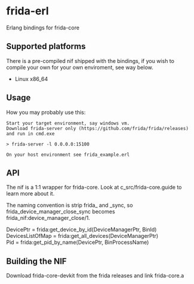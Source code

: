 # frida-erl
Erlang bindings for frida-core

## Supported platforms
There is a pre-compiled nif shipped with the bindings, if you
wish to compile your own for your own enviroment, see way below.
- Linux x86_64

## Usage
How you may probably use this:  

```
Start your target environment, say windows vm.
Download frida-server only (https://github.com/frida/frida/releases) and run in cmd.exe

> frida-server -l 0.0.0.0:15100

On your host environment see frida_example.erl
```

## API
The nif is a 1:1 wrapper for frida-core. Look at c_src/frida-core.guide to learn more about it.  
  
The naming convention is strip frida_ and _sync, so frida_device_manager_close_sync becomes
frida_nif:device_manager_close/1.  
  
DevicePtr = frida:get_device_by_id(DeviceManagerPtr, BinId)  
DevicesListOfMap = frida:get_all_devices(DeviceManagerPtr)  
Pid = frida:get_pid_by_name(DevicePtr, BinProcessName)  

## Building the NIF

Download frida-core-devkit from the frida releases and link frida-core.a